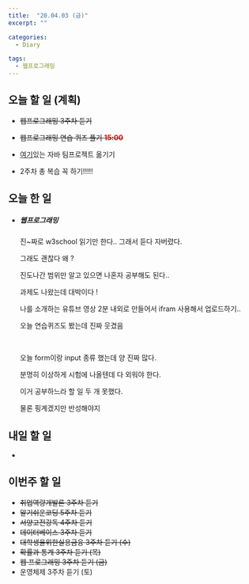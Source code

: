 ```yaml
---
title:  "20.04.03 (금)"
excerpt: ""

categories:
  - Diary

tags:
  - 웹프로그래밍
---
```


## 오늘 할 일 (계획)

- ~~웹프로그래밍 3주차 듣기~~
- ~~웹프로그래밍 연습 퀴즈 풀기 <span style="color:red">**15:00**</span>~~

- [여기](https://nam-ki-bok.github.io/KibokWebPortfolio/)있는 자바 팀프로젝트 옮기기

- 2주차 총 복습 꼭 하기!!!!!



## 오늘 한 일

- ##### 웹프로그래밍

  진~짜로 w3school 읽기만 한다.. 그래서 듣다 자버렸다.
  
  그래도 괜찮다 왜 ?
  
  진도나간 범위만 알고 있으면 나혼자 공부해도 된다..
  
  과제도 나왔는데 대박이다 !
  
  나를 소개하는 유튜브 영상 2분 내외로 만들어서 ifram 사용해서 업로드하기..
  
  오늘 연습퀴즈도 봤는데 진짜 웃겼음
  
  <br>
  
  오늘 form이랑 input 종류 했는데 양 진짜 많다.
  
  분명히 이상하게 시험에 나올텐데 다 외워야 한다.
  
  이거 공부하느라 할 일 두 개 못했다.
  
  물론 핑계겠지만 반성해야지
  
  

## 내일 할 일

- 

  



## 이번주 할 일

- ~~취업역량개발론 3주차 듣기~~
- ~~알기쉬운코딩 5주차 듣기~~
- ~~서양고전강독 4주차 듣기~~
- ~~데이터베이스 3주차 듣기~~
- ~~대학생을위한실용금융 3주차 듣기 (수)~~
- ~~확률과 통계 3주차 듣기 (목)~~
- ~~웹 프로그래밍 3주차 듣기 (금)~~
- 운영체제 3주차 듣기 (토)
